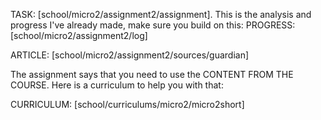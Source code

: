 TASK: [school/micro2/assignment2/assignment].
This is the analysis and progress I've already made, make sure you build on this:
PROGRESS: [school/micro2/assignment2/log]

ARTICLE: [school/micro2/assignment2/sources/guardian]

The assignment says that you need to use the CONTENT FROM THE COURSE. Here is a curriculum to help you with that:

CURRICULUM: [school/curriculums/micro2/micro2short]
